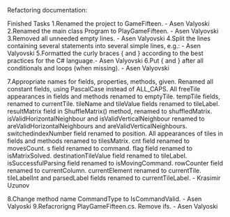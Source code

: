 Refactoring documentation:

Finished Tasks
1.Renamed the project to GameFifteen.							- Asen Valyoski
2.Renamed the main class Program to PlayGameFifteen. 				 	-  Asen Valyovski
3.Removed all unneeded empty lines.  							- Asen Valyovski
4.Split the lines containing several statements into several simple lines, e.g.:	-  Asen Valyovski
5.Formatted the curly braces { and } according to the best practices for the C# language.-  Asen Valyovski
6.Put { and } after all conditionals and loops (when missing).				-  Asen Valyovski

7.Appropriate names for fields, properties, methods, given. Renamed all constant fields, using PascalCase 
instead of ALL_CAPS. All freeTile appearances in fields and methods renamed to emptyTile. tempTile fields,
renamed to currentTile. tileName and tileValue fields renamed to tileLabel. resultMatrix field in ShuffleMatrix() 
method, renamed to shuffledMatrix. isValidHorizontalNeighbour and isValidVerticalNeighbour renamed to 
areValidHorizontalNeighbours and areValidVerticalNeighbours. switchedindexNumber field renamed to position. All 
appearances of tiles in fields and methods renamed to tilesMatrix. cnt field renamed to movesCount. s field renamed
to command. flag field renamed to isMatrixSolved. destinationTileValue field renamed to tileLabel. isSuccessfulParsing
field renamed to isMovingCommand. rowCounter field renamed to currentColumn. currentElement renamed to currentTile. 
tileLabelInt and parsedLabel fields renamed to currentTileLabel.  -  Krasimir Uzunov

8.Change method name CommandType to IsCommandValid.					- Asen Valyoski
9.Refacrorigng PlayGameFifteen.cs. Remove ifs.						- Asen Valyoski


